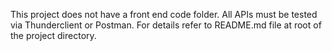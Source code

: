 This project does not have a front end code folder. All APIs must be tested via Thunderclient or Postman. For details refer to README.md file at root of the project directory.